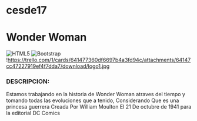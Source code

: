 # cesde17

# Wonder Woman
![HTML5](https://img.shields.io/badge/html5-%23E34F26.svg?style=for-the-badge&logo=html5&logoColor=white)
![Bootstrap](https://img.shields.io/badge/bootstrap-%23563D7C.svg?style=for-the-badge&logo=bootstrap&logoColor=white)
!https://trello.com/1/cards/641477360df6697b4a3fd94c/attachments/64147cc47227919ef4f7dda7/download/logo1.jpg
### DESCRIPCION:
Estamos trabajando en la historia de Wonder Woman atraves del tiempo y tomando todas las evoluciones que a tenido, Considerando Que es una princesa guerrera Creada Por William Moulton El 21 De octubre de 1941 para la editorial DC Comics
